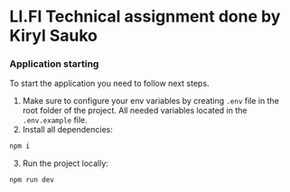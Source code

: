 # LI.FI Technical assignment done by Kiryl Sauko

### Application starting
To start the application you need to follow next steps. <br />
1) Make sure to configure your env variables by creating `.env` file in the root folder of the project. All needed variables located in the `.env.example` file. <br />
2) Install all dependencies:
```bash
npm i
```
3) Run the project locally:
```bash
npm run dev
```
